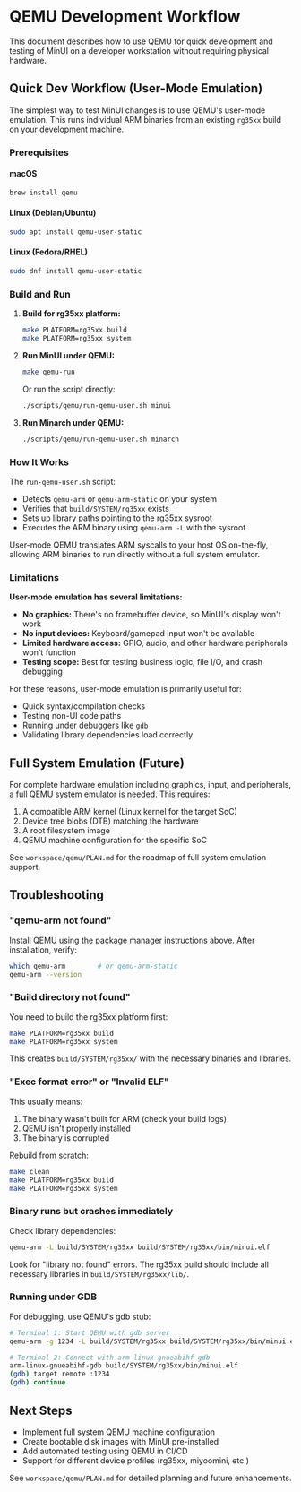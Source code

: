# QEMU Development Workflow

This document describes how to use QEMU for quick development and testing of MinUI on a developer workstation without requiring physical hardware.

## Quick Dev Workflow (User-Mode Emulation)

The simplest way to test MinUI changes is to use QEMU's user-mode emulation. This runs individual ARM binaries from an existing `rg35xx` build on your development machine.

### Prerequisites

#### macOS
```bash
brew install qemu
```

#### Linux (Debian/Ubuntu)
```bash
sudo apt install qemu-user-static
```

#### Linux (Fedora/RHEL)
```bash
sudo dnf install qemu-user-static
```

### Build and Run

1. **Build for rg35xx platform:**
   ```bash
   make PLATFORM=rg35xx build
   make PLATFORM=rg35xx system
   ```

2. **Run MinUI under QEMU:**
   ```bash
   make qemu-run
   ```
   
   Or run the script directly:
   ```bash
   ./scripts/qemu/run-qemu-user.sh minui
   ```

3. **Run Minarch under QEMU:**
   ```bash
   ./scripts/qemu/run-qemu-user.sh minarch
   ```

### How It Works

The `run-qemu-user.sh` script:
- Detects `qemu-arm` or `qemu-arm-static` on your system
- Verifies that `build/SYSTEM/rg35xx` exists
- Sets up library paths pointing to the rg35xx sysroot
- Executes the ARM binary using `qemu-arm -L` with the sysroot

User-mode QEMU translates ARM syscalls to your host OS on-the-fly, allowing ARM binaries to run directly without a full system emulator.

### Limitations

**User-mode emulation has several limitations:**

- **No graphics:** There's no framebuffer device, so MinUI's display won't work
- **No input devices:** Keyboard/gamepad input won't be available
- **Limited hardware access:** GPIO, audio, and other hardware peripherals won't function
- **Testing scope:** Best for testing business logic, file I/O, and crash debugging

For these reasons, user-mode emulation is primarily useful for:
- Quick syntax/compilation checks
- Testing non-UI code paths
- Running under debuggers like `gdb`
- Validating library dependencies load correctly

## Full System Emulation (Future)

For complete hardware emulation including graphics, input, and peripherals, a full QEMU system emulator is needed. This requires:

1. A compatible ARM kernel (Linux kernel for the target SoC)
2. Device tree blobs (DTB) matching the hardware
3. A root filesystem image
4. QEMU machine configuration for the specific SoC

See `workspace/qemu/PLAN.md` for the roadmap of full system emulation support.

## Troubleshooting

### "qemu-arm not found"

Install QEMU using the package manager instructions above. After installation, verify:

```bash
which qemu-arm        # or qemu-arm-static
qemu-arm --version
```

### "Build directory not found"

You need to build the rg35xx platform first:

```bash
make PLATFORM=rg35xx build
make PLATFORM=rg35xx system
```

This creates `build/SYSTEM/rg35xx/` with the necessary binaries and libraries.

### "Exec format error" or "Invalid ELF"

This usually means:
1. The binary wasn't built for ARM (check your build logs)
2. QEMU isn't properly installed
3. The binary is corrupted

Rebuild from scratch:
```bash
make clean
make PLATFORM=rg35xx build
make PLATFORM=rg35xx system
```

### Binary runs but crashes immediately

Check library dependencies:
```bash
qemu-arm -L build/SYSTEM/rg35xx build/SYSTEM/rg35xx/bin/minui.elf
```

Look for "library not found" errors. The rg35xx build should include all necessary libraries in `build/SYSTEM/rg35xx/lib/`.

### Running under GDB

For debugging, use QEMU's gdb stub:

```bash
# Terminal 1: Start QEMU with gdb server
qemu-arm -g 1234 -L build/SYSTEM/rg35xx build/SYSTEM/rg35xx/bin/minui.elf

# Terminal 2: Connect with arm-linux-gnueabihf-gdb
arm-linux-gnueabihf-gdb build/SYSTEM/rg35xx/bin/minui.elf
(gdb) target remote :1234
(gdb) continue
```

## Next Steps

- Implement full system QEMU machine configuration
- Create bootable disk images with MinUI pre-installed
- Add automated testing using QEMU in CI/CD
- Support for different device profiles (rg35xx, miyoomini, etc.)

See `workspace/qemu/PLAN.md` for detailed planning and future enhancements.
